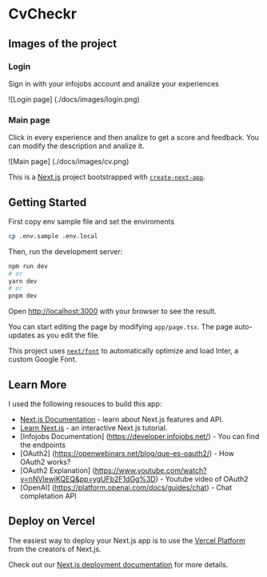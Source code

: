 # CvCheckr

## Images of the project

### Login

Sign in with your infojobs account and analize your experiences

![Login page] (./docs/images/login.png)

### Main page

Click in every experience and then analize to get a score and feedback. You can modify the description and analize it.

![Main page] (./docs/images/cv.png)

This is a [Next.js](https://nextjs.org/) project bootstrapped with [`create-next-app`](https://github.com/vercel/next.js/tree/canary/packages/create-next-app).

## Getting Started

First copy env sample file and set the enviroments

```bash
cp .env.sample .env.local
```

Then, run the development server:

```bash
npm run dev
# or
yarn dev
# or
pnpm dev
```

Open [http://localhost:3000](http://localhost:3000) with your browser to see the result.

You can start editing the page by modifying `app/page.tsx`. The page auto-updates as you edit the file.

This project uses [`next/font`](https://nextjs.org/docs/basic-features/font-optimization) to automatically optimize and load Inter, a custom Google Font.

## Learn More

I used the following resouces to build this app:

- [Next.js Documentation](https://nextjs.org/docs) - learn about Next.js features and API.
- [Learn Next.js](https://nextjs.org/learn) - an interactive Next.js tutorial.
- [Infojobs Documentation] (https://developer.infojobs.net/) - You can find the endpoints
- [OAuth2] (https://openwebinars.net/blog/que-es-oauth2/) - How OAuth2 works?
- [OAuth2 Explanation] (https://www.youtube.com/watch?v=nNVlewjKQEQ&pp=ygUFb2F1dGg%3D) - Youtube video of OAuth2
- [OpenAI] (https://platform.openai.com/docs/guides/chat) - Chat completation API

## Deploy on Vercel

The easiest way to deploy your Next.js app is to use the [Vercel Platform](https://vercel.com/new?utm_medium=default-template&filter=next.js&utm_source=create-next-app&utm_campaign=create-next-app-readme) from the creators of Next.js.

Check out our [Next.js deployment documentation](https://nextjs.org/docs/deployment) for more details.

